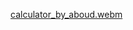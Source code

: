 [calculator_by_aboud.webm](https://github.com/user-attachments/assets/b22cccfb-4587-4dbb-bd56-b9b307bb7073)
